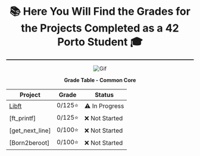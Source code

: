 <div align="center">
<p align="center">
  
  # 📚 Here You Will Find the Grades for the Projects Completed as a 42 Porto Student 🎓

  <hr style="border: none; border-top: 1px dashed #000;">
  <img src="https://media.tenor.com/3s9rEbpRr5wAAAAM/niko-oneshot.gif" alt="Gif">
</p>
</div>

<div align="center">
  
**Grade Table - Common Core**

| Project   | Grade   | Status        |
|---------------------|--------|---------------|
| [Libft](https://github.com/kiureeex/libft) | 0/125⭐   | ⚠️ In Progress   |
| [ft_printf] | 0/125⭐    | ❌ Not Started|
| [get_next_line] | 0/100⭐     | ❌ Not Started|
| [Born2beroot]     | 0/100⭐    | ❌ Not Started   |

</div>

